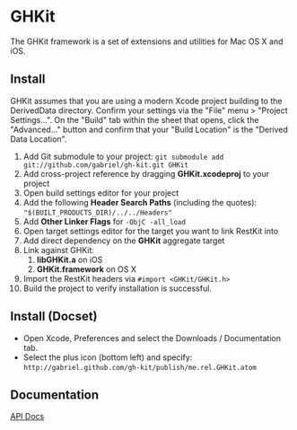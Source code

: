 GHKit
========

The GHKit framework is a set of extensions and utilities for Mac OS X and iOS.


Install
-------

GHKit assumes that you are using a modern Xcode project building to the DerivedData directory. Confirm your settings
via the "File" menu > "Project Settings...". On the "Build" tab within the sheet that opens, click the "Advanced..."
button and confirm that your "Build Location" is the "Derived Data Location".

1. Add Git submodule to your project: `git submodule add git://github.com/gabriel/gh-kit.git GHKit`
1. Add cross-project reference by dragging **GHKit.xcodeproj** to your project
1. Open build settings editor for your project
1. Add the following **Header Search Paths** (including the quotes): `"$(BUILT_PRODUCTS_DIR)/../../Headers"`
1. Add **Other Linker Flags** for `-ObjC -all_load`
1. Open target settings editor for the target you want to link RestKit into
1. Add direct dependency on the **GHKit** aggregate target
1. Link against GHKit:
    1. **libGHKit.a** on iOS
    1. **GHKit.framework** on OS X
1. Import the RestKit headers via `#import <GHKit/GHKit.h>`
1. Build the project to verify installation is successful.


Install (Docset)
----------------

- Open Xcode, Preferences and select the Downloads / Documentation tab.
- Select the plus icon (bottom left) and specify: `http://gabriel.github.com/gh-kit/publish/me.rel.GHKit.atom`

Documentation
--------

[API Docs](http://gabriel.github.com/gh-kit/)
